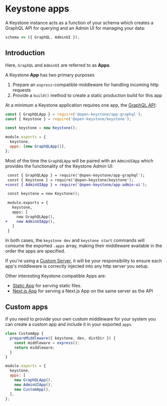 <!--[meta]
section: guides
title: Keystone apps
[meta]-->

# Keystone apps

A Keystone instance acts as a function of your schema which
creates a GraphQL API for querying and an Admin UI for managing your data:

```javascript allowCopy=false showLanguage=false
schema => ({ GraphQL, AdminUI });
```

## Introduction

Here, `GraphQL` and `AdminUI` are referred to as **Apps**.

A Keystone **App** has two primary purposes

1. Prepare an `express`-compatible middleware for handling incoming http requests
2. Provide a `build()` method to create a static production build for this app

At a minimum a Keystone application requires one app, the [GraphQL API](/packages/app-graphql/README.md):

```javascript title=index.js
const { GraphQLApp } = require('@open-keystone/app-graphql');
const { Keystone } = require('@open-keystone/keystone');

const keystone = new Keystone();

module.exports = {
  keystone,
  apps: [new GraphQLApp()],
};
```

Most of the time the `GraphQLApp` will be paired with an `AdminUIApp` which
provides the functionality of the Keystone Admin UI:

```diff title=index.js allowCopy=false showLanguage=false
 const { GraphQLApp } = require('@open-keystone/app-graphql');
 const { Keystone } = require('@open-keystone/keystone');
+const { AdminUIApp } = require('@open-keystone/app-admin-ui');

 const keystone = new Keystone();

 module.exports = {
   keystone,
   apps: [
     new GraphQLApp(),
+    new AdminUIApp(),
   ]
 }
```

In both cases, the `keystone dev` and `keystone start` commands will consume the
exported `.apps` array, making their middleware available in the order the apps
are specified.

If you're using a [Custom Server](/docs/guides/custom-server.md), it will be your
responsibility to ensure each app's middleware is correctly injected into any
http server you setup.

Other interesting Keystone compatible Apps are:

- [Static App](/packages/app-static/README.md) for serving static files.
- [Next.js App](/packages/app-next/README.md) for serving a Next.js App on the same server as the API

## Custom apps

If you need to provide your own custom middleware for your system you can create a custom app and include it in your exported `apps`.

<!-- prettier-ignore-start -->

```javascript title=index.js
class CustomApp {
  prepareMiddleware({ keystone, dev, distDir }) {
    const middleware = express();
    return middleware;
  }
}

module.exports = {
  keystone,
  apps: [
    new GraphQLApp(),
    new AdminUIApp(),
    new CustomApp(),
  ],
};
```

<!-- prettier-ignore-end -->
